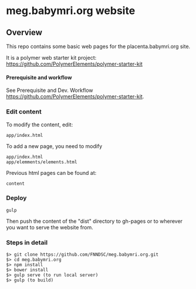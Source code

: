 # meg.babymri.org website

## Overview

This repo contains some basic web pages for the placenta.babymri.org site.

It is a polymer web starter kit project: https://github.com/PolymerElements/polymer-starter-kit

#### Prerequisite and workflow
See Prerequisite and Dev. Workflow https://github.com/PolymerElements/polymer-starter-kit.
### Edit content
To modify the content, edit:
  
    app/index.html

To add a new page, you need to modify

    app/index.html
    app/elemments/elements.html

Previous html pages can be found at:

    content

### Deploy

    gulp
    
Then push the content of the "dist" directory to gh-pages or to wherever you want to serve the website from.

### Steps in detail

    $> git clone https://github.com/FNNDSC/meg.babymri.org.git
    $> cd meg.babymri.org
    $> npm install
    $> bower install
    $> gulp serve (to run local server)
    $> gulp (to build)
